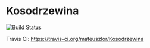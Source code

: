# Kosodrzewina

[![Build Status](https://travis-ci.org/mateuszlor/Kosodrzewina.svg?branch=master)](https://travis-ci.org/mateuszlor/Kosodrzewina)

Travis CI:
https://travis-ci.org/mateuszlor/Kosodrzewina
